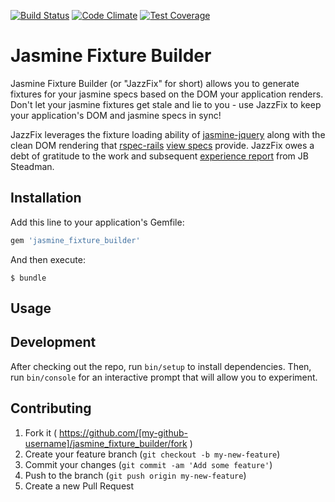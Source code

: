 [![Build Status](https://travis-ci.org/defmethodinc/jasmine-fixture-builder.svg?branch=master)](https://travis-ci.org/defmethodinc/jasmine-fixture-builder)
[![Code Climate](https://codeclimate.com/github/defmethodinc/jasmine-fixture-builder/badges/gpa.svg)](https://codeclimate.com/github/defmethodinc/jasmine-fixture-builder)
[![Test Coverage](https://codeclimate.com/github/defmethodinc/jasmine-fixture-builder/badges/coverage.svg)](https://codeclimate.com/github/defmethodinc/jasmine-fixture-builder/coverage)
# Jasmine Fixture Builder

Jasmine Fixture Builder (or "JazzFix" for short) allows you to generate fixtures for your jasmine specs based on the DOM your application renders. Don't let your jasmine fixtures get stale and lie to you - use JazzFix to keep your application's DOM and jasmine specs in sync!

JazzFix leverages the fixture loading ability of [jasmine-jquery](https://github.com/velesin/jasmine-jquery) along with the clean DOM rendering that [rspec-rails](https://github.com/rspec/rspec-rails) [view specs](https://github.com/rspec/rspec-rails#view-specs) provide. JazzFix owes a debt of gratitude to the work and subsequent [experience report](http://pivotallabs.com/javascriptspecs-bind-reality/) from JB Steadman.

## Installation

Add this line to your application's Gemfile:

```ruby
gem 'jasmine_fixture_builder'
```

And then execute:

    $ bundle

## Usage

## Development

After checking out the repo, run `bin/setup` to install dependencies. Then, run `bin/console` for an interactive prompt that will allow you to experiment.


## Contributing

1. Fork it ( https://github.com/[my-github-username]/jasmine_fixture_builder/fork )
2. Create your feature branch (`git checkout -b my-new-feature`)
3. Commit your changes (`git commit -am 'Add some feature'`)
4. Push to the branch (`git push origin my-new-feature`)
5. Create a new Pull Request
